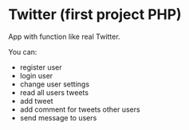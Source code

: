 # Twitter (first project PHP)

App with function like real Twitter.

You can:

- register user
- login user
- change user settings
- read all users tweets
- add tweet
- add comment for tweets other users
- send message to users